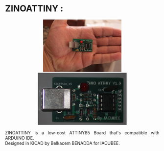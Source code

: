 # ZINOATTINY : 
<p align="center">
  <img src="sans85.jpg" width="256" >
  <img src="with85.jpg" width="290" >
</p>
<p align="justify">
ZINOATTINY is a low-cost ATTINY85 Board that's compatible with ARDUINO IDE. 
<BR>Designed in KICAD by Belkacem BENADDA for IACUBEE.</p>
